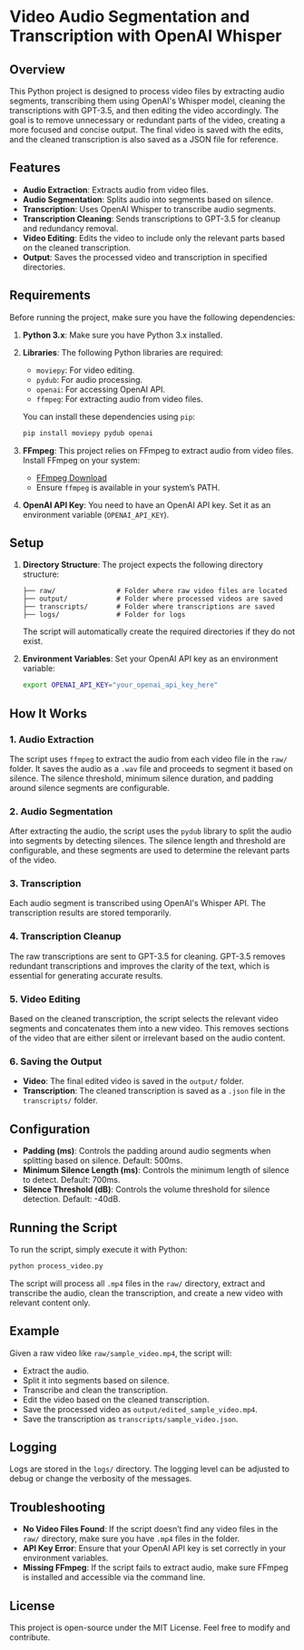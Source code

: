 # Video Audio Segmentation and Transcription with OpenAI Whisper

## Overview

This Python project is designed to process video files by extracting audio segments, transcribing them using OpenAI's Whisper model, cleaning the transcriptions with GPT-3.5, and then editing the video accordingly. The goal is to remove unnecessary or redundant parts of the video, creating a more focused and concise output. The final video is saved with the edits, and the cleaned transcription is also saved as a JSON file for reference.

## Features

- **Audio Extraction**: Extracts audio from video files.
- **Audio Segmentation**: Splits audio into segments based on silence.
- **Transcription**: Uses OpenAI Whisper to transcribe audio segments.
- **Transcription Cleaning**: Sends transcriptions to GPT-3.5 for cleanup and redundancy removal.
- **Video Editing**: Edits the video to include only the relevant parts based on the cleaned transcription.
- **Output**: Saves the processed video and transcription in specified directories.

## Requirements

Before running the project, make sure you have the following dependencies:

1. **Python 3.x**: Make sure you have Python 3.x installed.
2. **Libraries**: The following Python libraries are required:
   - `moviepy`: For video editing.
   - `pydub`: For audio processing.
   - `openai`: For accessing OpenAI API.
   - `ffmpeg`: For extracting audio from video files.
   
   You can install these dependencies using `pip`:
   ```bash
   pip install moviepy pydub openai
   ```

3. **FFmpeg**: This project relies on FFmpeg to extract audio from video files. Install FFmpeg on your system:
   - [FFmpeg Download](https://ffmpeg.org/download.html)
   - Ensure `ffmpeg` is available in your system’s PATH.

4. **OpenAI API Key**: You need to have an OpenAI API key. Set it as an environment variable (`OPENAI_API_KEY`).

## Setup

1. **Directory Structure**:
   The project expects the following directory structure:
   ```
   ├── raw/               # Folder where raw video files are located
   ├── output/            # Folder where processed videos are saved
   ├── transcripts/       # Folder where transcriptions are saved
   ├── logs/              # Folder for logs
   ```

   The script will automatically create the required directories if they do not exist.

2. **Environment Variables**:
   Set your OpenAI API key as an environment variable:
   ```bash
   export OPENAI_API_KEY="your_openai_api_key_here"
   ```

## How It Works

### 1. **Audio Extraction**
   The script uses `ffmpeg` to extract the audio from each video file in the `raw/` folder. It saves the audio as a `.wav` file and proceeds to segment it based on silence. The silence threshold, minimum silence duration, and padding around silence segments are configurable.

### 2. **Audio Segmentation**
   After extracting the audio, the script uses the `pydub` library to split the audio into segments by detecting silences. The silence length and threshold are configurable, and these segments are used to determine the relevant parts of the video.

### 3. **Transcription**
   Each audio segment is transcribed using OpenAI's Whisper API. The transcription results are stored temporarily.

### 4. **Transcription Cleanup**
   The raw transcriptions are sent to GPT-3.5 for cleaning. GPT-3.5 removes redundant transcriptions and improves the clarity of the text, which is essential for generating accurate results.

### 5. **Video Editing**
   Based on the cleaned transcription, the script selects the relevant video segments and concatenates them into a new video. This removes sections of the video that are either silent or irrelevant based on the audio content.

### 6. **Saving the Output**
   - **Video**: The final edited video is saved in the `output/` folder.
   - **Transcription**: The cleaned transcription is saved as a `.json` file in the `transcripts/` folder.

## Configuration

- **Padding (ms)**: Controls the padding around audio segments when splitting based on silence. Default: 500ms.
- **Minimum Silence Length (ms)**: Controls the minimum length of silence to detect. Default: 700ms.
- **Silence Threshold (dB)**: Controls the volume threshold for silence detection. Default: -40dB.

## Running the Script

To run the script, simply execute it with Python:
```bash
python process_video.py
```

The script will process all `.mp4` files in the `raw/` directory, extract and transcribe the audio, clean the transcription, and create a new video with relevant content only.

## Example

Given a raw video like `raw/sample_video.mp4`, the script will:
- Extract the audio.
- Split it into segments based on silence.
- Transcribe and clean the transcription.
- Edit the video based on the cleaned transcription.
- Save the processed video as `output/edited_sample_video.mp4`.
- Save the transcription as `transcripts/sample_video.json`.

## Logging

Logs are stored in the `logs/` directory. The logging level can be adjusted to debug or change the verbosity of the messages.

## Troubleshooting

- **No Video Files Found**: If the script doesn’t find any video files in the `raw/` directory, make sure you have `.mp4` files in the folder.
- **API Key Error**: Ensure that your OpenAI API key is set correctly in your environment variables.
- **Missing FFmpeg**: If the script fails to extract audio, make sure FFmpeg is installed and accessible via the command line.

## License

This project is open-source under the MIT License. Feel free to modify and contribute.
